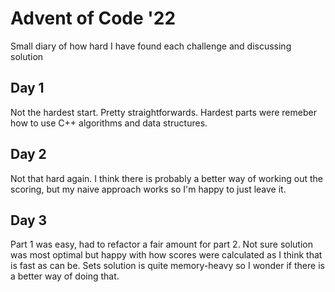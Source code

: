 # Advent of Code '22

Small diary of how hard I have found each challenge and discussing solution

## Day 1

Not the hardest start. Pretty straightforwards. Hardest parts were remeber how to use C++ algorithms and data structures.

## Day 2

Not that hard again. I think there is probably a better way of working out the scoring, but my naive approach works so I'm happy to just leave it.

## Day 3

Part 1 was easy, had to refactor a fair amount for part 2. Not sure solution was most optimal but happy with how scores were calculated as I think that is fast as can be. Sets solution is quite memory-heavy so I wonder if there is a better way of doing that.
